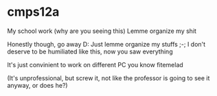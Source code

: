 # cmps12a
My school work (why are you seeing this) Lemme organize my shit


Honestly though, go away D: 
Just lemme organize my stuffs ;-; I don't deserve to be humiliated like this, now you saw everything 

It's just convinient to work on different PC you know fitemelad

(It's unprofessional, but screw it, not like the professor is going to see it anyway, or does he?)
